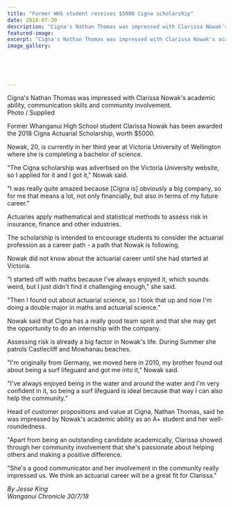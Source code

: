 ```yaml
---
title: "Former WHS student receives $5000 Cigna scholarship"
date: 2018-07-30
description: "Cigna's Nathan Thomas was impressed with Clarissa Nowak's academic ability, communication skills & community..."
featured-image: 
excerpt: "Cigna's Nathan Thomas was impressed with Clarissa Nowak's academic ability, communication skills and community involvement."
image_gallery:
	
	
	
	
	
---
```


<p><span>Cigna's Nathan Thomas was impressed with Clarissa Nowak's academic ability, communication skills and community involvement. <br />Photo / Supplied</span></p>
<p class="element element-paragraph">Former Whanganui High School student Clarissa Nowak has been awarded the 2018 Cigna Actuarial Scholarship, worth $5000.</p>
<p class="element element-paragraph">Nowak, 20, is currently in her third year at Victoria University of Wellington where she is completing a bachelor of science.</p>
<p class="element element-paragraph">"The Cigna scholarship was advertised on the Victoria University website, so I applied for it and I got it," Nowak said.</p>
<p class="element element-paragraph">"I was really quite amazed because [Cigna is] obviously a big company, so for me that means a lot, not only financially, but also in terms of my future career."</p>
<p class="element element-paragraph">Actuaries apply mathematical and statistical methods to assess risk in insurance, finance and other industries.</p>
<p class="element element-paragraph">The scholarship is intended to encourage students to consider the actuarial profession as a career path - a path that Nowak is following.</p>
<p class="element element-paragraph">Nowak did not know about the actuarial career until she had started at Victoria.</p>
<p class="element element-paragraph">"I started off with maths because I've always enjoyed it, which sounds weird, but I just didn't find it challenging enough," she said.</p>
<p class="element element-paragraph">"Then I found out about actuarial science, so I took that up and now I'm doing a double major in maths and actuarial science."</p>
<p class="element element-paragraph">Nowak said that Cigna has a really good team spirit and that she may get the opportunity to do an internship with the company.</p>
<p class="element element-paragraph">Assessing risk is already a big factor in Nowak's life. During Summer she patrols Castlecliff and Mowhanau beaches.</p>
<p class="element element-paragraph">"I'm originally from Germany, we moved here in 2010, my brother found out about being a surf lifeguard and got me into it," Nowak said.</p>
<p class="element element-paragraph">"I've always enjoyed being in the water and around the water and I'm very confident in it, so being a surf lifeguard is ideal because that way I can also help the community."</p>
<p class="element element-paragraph">Head of customer propositions and value at Cigna, Nathan Thomas, said he was impressed by Nowak's academic ability as an A+ student and her well-roundedness.</p>
<p class="element element-paragraph">"Apart from being an outstanding candidate academically, Clarissa showed through her community involvement that she's passionate about helping others and making a positive difference.</p>
<p class="element element-paragraph">"She's a good communicator and her involvement in the community really impressed us. We think an actuarial career will be a great fit for Clarissa."</p>
<p><em>By Jesse King<br />Wanganui Chronicle 30/7/18</em></p>

